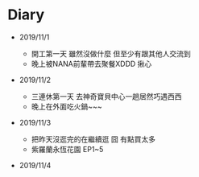 # Diary

* 2019/11/1
  * 開工第一天 雖然沒做什麼 但至少有跟其他人交流到
  * 晚上被NANA前輩帶去聚餐XDDD 揪心
  
* 2019/11/2
  * 三連休第一天 去神奇寶貝中心一趟居然巧遇西西
  * 晚上在外面吃火鍋~~~

* 2019/11/3
  * 把昨天沒逛完的在繼續逛 囧 有點買太多 
  * 紫羅蘭永恆花園 EP1~5
  
* 2019/11/4
    